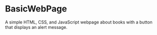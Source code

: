 # BasicWebPage
A simple HTML, CSS, and JavaScript webpage about books with a button that displays an alert message.
